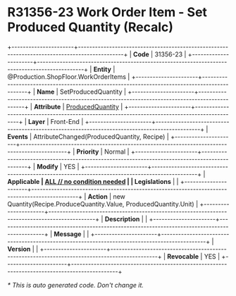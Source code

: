 ﻿---
erp.type: front-end-business-rule
erp.entity: Production.ShopFloor.WorkOrderItems
---

# R31356-23 Work Order Item - Set Produced Quantity (Recalc)
+----------------------+----------------------------------------------------------------------------------------------+
| **Code**             | 31356-23                                                                                     |
+----------------------+----------------------------------------------------------------------------------------------+
| **Entity**           | @Production.ShopFloor.WorkOrderItems                                                         |
+----------------------+----------------------------------------------------------------------------------------------+
| **Name**             | SetProducedQuantity                                                                          |
+----------------------+----------------------------------------------------------------------------------------------+
| **Attribute**        | [ProducedQuantity](../entities/Production.ShopFloor.WorkOrderItems.md#producedquantity)      |
+----------------------+----------------------------------------------------------------------------------------------+
| **Layer**            | Front-End                                                                                    |
+----------------------+----------------------------------------------------------------------------------------------+
| **Events**           | AttributeChanged(ProducedQuantity, Recipe)                                                   |
+----------------------+----------------------------------------------------------------------------------------------+
| **Priority**         | Normal                                                                                       |
+----------------------+----------------------------------------------------------------------------------------------+
| **Modify**           | YES                                                                                          |
+----------------------+----------------------------------------------------------------------------------------------+
| **Applicable         | [ALL // no condition needed](xref:applicable-legislations)                                   |
| Legislations**       |                                                                                              |
+----------------------+----------------------------------------------------------------------------------------------+
| **Action**           | new Quantity(Recipe.ProduceQuantity.Value, ProducedQuantity.Unit)                            |
+----------------------+----------------------------------------------------------------------------------------------+
| **Description**      |                                                                                              |
+----------------------+----------------------------------------------------------------------------------------------+
| **Message**          |                                                                                              |
+----------------------+----------------------------------------------------------------------------------------------+
| **Version**          |                                                                                              |
+----------------------+----------------------------------------------------------------------------------------------+
| **Revocable**        | YES                                                                                          |
+----------------------+----------------------------------------------------------------------------------------------+

*\* This is auto generated code. Don't change it.*
